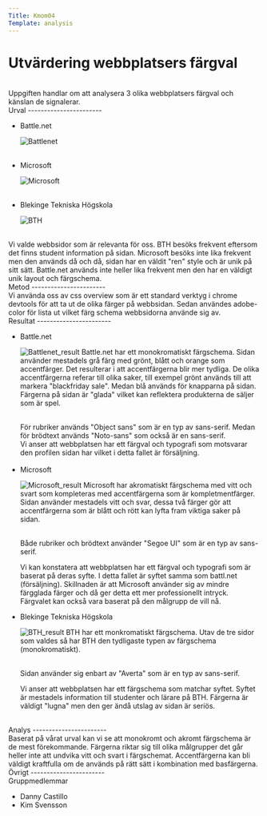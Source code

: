 ```yaml
---
Title: Kmom04
Template: analysis
---
```


Utvärdering webbplatsers färgval
=======================

<br>
Uppgiften handlar om att analysera 3 olika webbplatsers färgval och känslan de signalerar.

<br>
Urval
-----------------------

<br>
<ul>
<li  markdown="1">
Battle.net

![Battlenet](%assets_url%/img/battlenet.png "Battle.net website")
</li>
<br>
<li markdown="1">
Microsoft

![Microsoft](%assets_url%/img/Microsoft.png "Microsoft website")
</li>
<br>
<li markdown="1">
Blekinge Tekniska Högskola

![BTH](%assets_url%/img/BTH.png "BTH website")
</li>
</ul>

<br>
Vi valde webbsidor som är relevanta för oss. BTH besöks frekvent eftersom det finns student information på sidan. Microsoft besöks inte lika frekvent men den används då och då, sidan har en väldit "ren" style och är unik på sitt sätt. Battle.net används inte heller lika frekvent men den har en väldigt unik layout och färgschema.

<br>
Metod
-----------------------

<br>
Vi använda oss av css overview som är ett standard verktyg i chrome devtools för att ta ut de olika färger på webbsidan. Sedan användes adobe-color för lista ut vilket färg schema webbsidorna använde sig av.

<br>
Resultat
-----------------------

<br>

<ul>
<li markdown="1">
Battle.net

<br>

![Battlenet_result](%assets_url%/img/battlenetC.PNG "Battle.net colorscheme result")
Battle.net har ett monokromatiskt färgschema. Sidan använder mestadels grå färg med grönt, blått och orange som accentfärger. Det resulterar i att accentfärgerna blir mer tydliga. De olika accentfärgerna referar till olika saker, till exempel grönt används till att markera "blackfriday sale". Medan blå används för knapparna på sidan. Färgerna på sidan är "glada" vilket kan reflektera produkterna de säljer som är spel.

<br>
För rubriker används "Object sans" som är en typ av sans-serif. Medan för brödtext används "Noto-sans" som också är en sans-serif.

<br>
Vi anser att webbplatsen har ett färgval och typografi som motsvarar den profilen sidan har vilket i detta fallet är försäljning.
</li>

<br>
<li markdown="1">
Microsoft

<br>

![Microsoft_result](%assets_url%/img/MicrosoftC.PNG "Microsoft colorscheme result")
Microsoft har akromatiskt färgschema med vitt och svart som kompleteras med accentfärgerna som är kompletmentfärger. Sidan använder mestadels vitt och svar, dessa två färger gör att accentfärgerna som är blått och rött kan lyfta fram viktiga saker på sidan.

<br>
Både rubriker och brödtext använder "Segoe UI" som är en typ av sans-serif.

<br>

Vi kan konstatera att webbplatsen har ett färgval och typografi som är baserat på deras syfte. I detta fallet är syftet samma som battl.net (försäljning). Skillnaden är att Microsoft använder sig av mindre färgglada färger och då ger detta ett mer professionellt intryck. Färgvalet kan också vara baserat på den målgrupp de vill nå.
</li>
<li markdown="1">
Blekinge Tekniska Högskola

<br>

![BTH_result](%assets_url%/img/bthC.PNG "BTH colorscheme result")
BTH har ett monkromatiskt färgschema. Utav de tre sidor som valdes så har BTH den tydligaste typen av färgschema (monokromatiskt). 

<br>
Sidan använder sig enbart av "Averta" som är en typ av sans-serif.

<br>

Vi anser att webbplatsen har ett färgschema som matchar syftet. Syftet är mestadels information till studenter och lärare på BTH. Färgerna är väldigt "lugna" men den ger ändå utslag av sidan är seriös.
</li>
</ul>

<br>
Analys
-----------------------

<br>
Baserat på vårat urval kan vi se att monokromt och akromt färgschema är de mest förekommande. Färgerna riktar sig till olika målgrupper det går heller inte att undvika vitt och svart i färgschemat. Accentfärgerna kan bli väldigt kraftfulla om de används på rätt sätt i kombination med basfärgerna.

<br>
Övrigt
-----------------------

<br>
Gruppmedlemmar

<br>
<ul>
<li>Danny Castillo</li>
<li>Kim Svensson</li>
</ul>

<br>